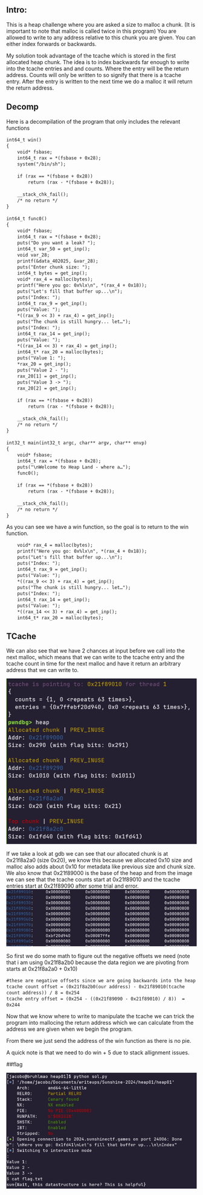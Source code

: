## Intro:
This is a heap challenge where you are asked a size to malloc a chunk. (It is important to note that malloc is called twice in this program)
You are allowed to write to any address relative to this chunk you are given. 
You can either index forwards or backwards. 

My solution took advantage of the tcache which is stored in the first allocated heap chunk. 
The idea is to index backwards far enough to write into the tcache entries and and counts. 
Where the entry will be the return address. Counts will only be written to so signify that there is a tcache entry.
After the entry is written to the next time we do a malloc it will return the return address.

## Decomp
Here is a decompilation of the program that only includes the relevant functions 

```
int64_t win()
{
    void* fsbase;
    int64_t rax = *(fsbase + 0x28);
    system("/bin/sh");
    
    if (rax == *(fsbase + 0x28))
        return (rax - *(fsbase + 0x28));
    
    __stack_chk_fail();
    /* no return */
}

int64_t func0()
{
    void* fsbase;
    int64_t rax = *(fsbase + 0x28);
    puts("Do you want a leak? ");
    int64_t var_50 = get_inp();
    void var_28;
    printf(&data_402025, &var_28);
    puts("Enter chunk size: ");
    int64_t bytes = get_inp();
    void* rax_4 = malloc(bytes);
    printf("Here you go: 0x%lx\n", *(rax_4 + 0x18));
    puts("Let's fill that buffer up...\n");
    puts("Index: ");
    int64_t rax_9 = get_inp();
    puts("Value: ");
    *((rax_9 << 3) + rax_4) = get_inp();
    puts("The chunk is still hungry... let…");
    puts("Index: ");
    int64_t rax_14 = get_inp();
    puts("Value: ");
    *((rax_14 << 3) + rax_4) = get_inp();
    int64_t* rax_20 = malloc(bytes);
    puts("Value 1: ");
    *rax_20 = get_inp();
    puts("Value 2 - ");
    rax_20[1] = get_inp();
    puts("Value 3 -> ");
    rax_20[2] = get_inp();
    
    if (rax == *(fsbase + 0x28))
        return (rax - *(fsbase + 0x28));
    
    __stack_chk_fail();
    /* no return */
}

int32_t main(int32_t argc, char** argv, char** envp)
{
    void* fsbase;
    int64_t rax = *(fsbase + 0x28);
    puts("\nWelcome to Heap Land - where a…");
    func0();
    
    if (rax == *(fsbase + 0x28))
        return (rax - *(fsbase + 0x28));
    
    __stack_chk_fail();
    /* no return */
}

```

As you can see we have a win function, so the goal is to return to the win function.

```
    void* rax_4 = malloc(bytes);
    printf("Here you go: 0x%lx\n", *(rax_4 + 0x18));
    puts("Let's fill that buffer up...\n");
    puts("Index: ");
    int64_t rax_9 = get_inp();
    puts("Value: ");
    *((rax_9 << 3) + rax_4) = get_inp();
    puts("The chunk is still hungry... let…");
    puts("Index: ");
    int64_t rax_14 = get_inp();
    puts("Value: ");
    *((rax_14 << 3) + rax_4) = get_inp();
    int64_t* rax_20 = malloc(bytes);
```

## TCache
We can also see that we have 2 chances at input before we call into the next malloc, which means that we can write to the tcache entry and the tcache count 
in time for the next malloc and have it return an arbitrary address that we can write to.

![tache](pics/tcache.png)


If we take a look at gdb we can see that our allocated chunk is at 0x21f8a2a0 (size 0x20), we know this because we 
allocated 0x10 size and malloc also adds about 0x10 for metadata like previous size and chunk size. We also know that
0x21f89000 is the base of the heap and from the image we can see that the tcache counts start at 0x21f89010 and the tcache 
entries start at 0x21f89090 after some trial and error.![tache](pics/tachetable.png)

So first we do some math to figure out the negative offsets we need (note that i am using 0x21f8a2b0 because the data region we are
pivoting from starts at 0x21f8a2a0 + 0x10) 


```
#these are negative offsets since we are going backwards into the heap
tcache count offset = (0x21f8a2b0(our address) - 0x21f89010(tcache count address)) / 8 = 0x254 
tcache entry offset = (0x254 - ((0x21f89090 - 0x21f89010) / 8))  = 0x244
```

Now that we know where to write to manipulate the tcache we can trick the program into mallocing the return address
which we can calculate from the address we are given when we begin the program.

From there we just send the address of the win function as there is no pie.

A quick note is that we need to do win + 5 due to stack allignment issues.

##flag 

![flag](pics/flag.png)

